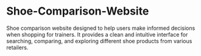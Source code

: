 # Shoe-Comparison-Website
Shoe comparison website designed to help users make informed decisions when shopping for trainers. It provides a clean and intuitive interface for searching, comparing, and exploring different shoe products from various retailers.
